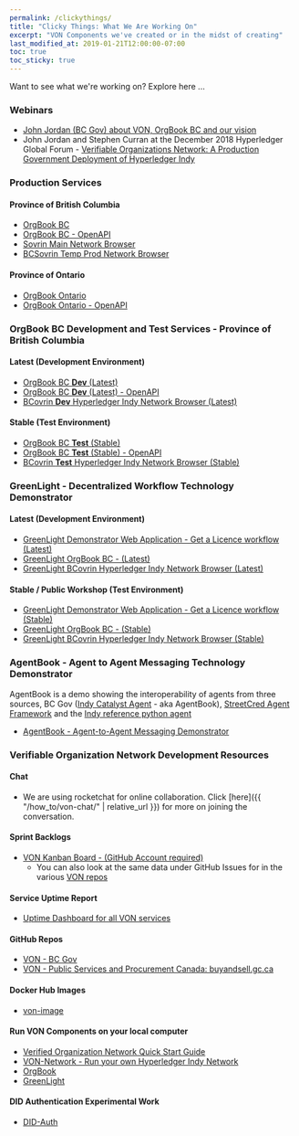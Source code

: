 ```yaml
---
permalink: /clickythings/
title: "Clicky Things: What We Are Working On"
excerpt: "VON Components we've created or in the midst of creating"
last_modified_at: 2019-01-21T12:00:00-07:00
toc: true
toc_sticky: true
---
```


Want to see what we're working on?  Explore here ...

### Webinars
* [John Jordan (BC Gov) about VON, OrgBook BC and our vision](https://bc-von.s3.amazonaws.com/2018-06-VON-Webinar-for-Sovrin-Indy-Community.mp4)
* John Jordan and Stephen Curran at the December 2018 Hyperledger Global Forum - [Verifiable Organizations Network: A Production Government Deployment of Hyperledger Indy](https://decentralized-id.com/government/canada/bcgov/von/hgf-2018-production-government-deployment-hyperledger-indy/)

### Production Services

#### Province of British Columbia
* [OrgBook BC](https://orgbook.gov.bc.ca)
* [OrgBook BC - OpenAPI](https://www.orgbook.gov.bc.ca/api/)
* [Sovrin Main Network Browser](https://sovrin-mainnet-browser.vonx.io/)
* [BCSovrin Temp Prod Network Browser](http://prod.bcovrin.vonx.io/)

#### Province of Ontario
* [OrgBook Ontario](https://www.von.gov.on.ca)
* [OrgBook Ontario - OpenAPI](https://www.von.gov.on.ca/api/)

### OrgBook BC Development and Test Services - Province of British Columbia

#### Latest (Development Environment)
* [OrgBook BC **Dev** (Latest)](https://dev.orgbook.gov.bc.ca/)
* [OrgBook BC **Dev** (Latest) - OpenAPI](https://dev.orgbook.gov.bc.ca/api/)
* [BCovrin **Dev** Hyperledger Indy Network Browser (Latest)](http://dev.bcovrin.vonx.io/)

#### Stable (Test Environment)
* [OrgBook BC **Test** (Stable)](https://test.orgbook.gov.bc.ca/)
* [OrgBook BC **Test** (Stable) - OpenAPI](https://test.orgbook.gov.bc.ca/api/)
* [BCovrin **Test** Hyperledger Indy Network Browser (Stable)](http://test.bcovrin.vonx.io/)

### GreenLight - Decentralized Workflow Technology Demonstrator

#### Latest (Development Environment)
* [GreenLight Demonstrator Web Application - Get a Licence workflow (Latest)](https://dev-greenlight.orgbook.gov.bc.ca)
* [GreenLight OrgBook BC - (Latest)](https://dev-demo.orgbook.gov.bc.ca)
* [GreenLight BCovrin Hyperledger Indy Network Browser (Latest)](http://dev.greenlight.bcovrin.vonx.io/)

#### Stable / Public Workshop (Test Environment)
* [GreenLight Demonstrator Web Application - Get a Licence workflow (Stable)](https://greenlight.orgbook.gov.bc.ca)
* [GreenLight OrgBook BC - (Stable)](https://demo.orgbook.gov.bc.ca)
* [GreenLight BCovrin Hyperledger Indy Network Browser (Stable)](http://greenlight.bcovrin.vonx.io/)

### AgentBook - Agent to Agent Messaging Technology Demonstrator

AgentBook is a demo showing the interoperability of agents from three sources, BC Gov ([Indy Catalyst Agent](https://github.com/bcgov/indy-catalyst) - aka AgentBook), [StreetCred Agent Framework](https://github.com/streetcred-id/agent-framework) and the [Indy reference python agent](https://github.com/hyperledger/indy-agent)

* [AgentBook - Agent-to-Agent Messaging Demonstrator](https://bit.ly/ibc_ab) 


### Verifiable Organization Network Development Resources

#### Chat
* We are using rocketchat for online collaboration. Click [here]({{ "/how_to/von-chat/" | relative_url }}) for more on joining the conversation.

#### Sprint Backlogs
* [VON Kanban Board - (GitHub Account required)](https://app.zenhub.com/workspace/o/bcgov/von/boards)
    * You can also look at the same data under GitHub Issues for in the various [VON repos](https://github.com/topics/verifiable-organizations-network)

#### Service Uptime Report
* [Uptime Dashboard for all VON services](https://uptime.vonx.io)

#### GitHub Repos
* [VON - BC Gov](https://github.com/topics/verifiable-organizations-network)
* [VON - Public Services and Procurement Canada: buyandsell.gc.ca](https://github.com/PSPC-SPAC-buyandsell)

#### Docker Hub Images
* [von-image](https://hub.docker.com/r/bcgovimages/von-image/)

#### Run VON Components on your local computer
* [Verified Organization Network Quick Start Guide](https://github.com/bcgov/greenlight/blob/master/docker/VONQuickStartGuide.md)
* [VON-Network - Run your own Hyperledger Indy Network](https://github.com/bcgov/von-network)
* [OrgBook](https://github.com/bcgov/TheOrgBook)
* [GreenLight](https://github.com/bcgov/greenlight)

#### DID Authentication Experimental Work
* [DID-Auth](https://github.com/topics/did-auth)
